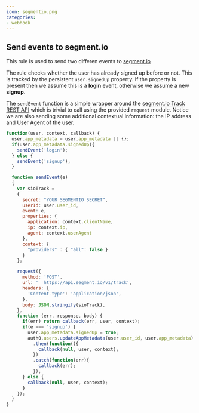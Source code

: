 ```yaml
---
icon: segmentio.png
categories:
- webhook
---
```

## Send events to segment.io

This rule is used to send two differen events to [segment.io](http://segment.io)

The rule checks whether the user has already signed up before or not. This is tracked by the persistent `user.signedUp` property. If the property is present then we assume this is a __login__ event, otherwise we assume a new __signup__.

The `sendEvent` function is a simple wrapper around the [segment.io Track REST API](https://segment.io/libraries/rest-api#track) which is trivial to call using the provided `request` module. Notice we are also sending some additional contextual information: the IP address and User Agent of the user.


```js
function(user, context, callback) {
  user.app_metadata = user.app_metadata || {};
  if(user.app_metadata.signedUp){
    sendEvent('login');
  } else {
    sendEvent('signup');
  }

  function sendEvent(e)
  {
    var sioTrack =
    {
      secret: "YOUR SEGMENTIO SECRET",
      userId: user.user_id,
      event: e,
      properties: {
        application: context.clientName,
        ip: context.ip,
        agent: context.userAgent
      },
      context: {
        "providers" : { "all": false }
      }
    };

    request({
      method: 'POST',
      url: '  https://api.segment.io/v1/track',
      headers: {
        'Content-type': 'application/json',
      },
      body: JSON.stringify(sioTrack),
    },
    function (err, response, body) {
      if(err) return callback(err, user, context);
      if(e === 'signup') {
        user.app_metadata.signedUp = true;
        auth0.users.updateAppMetadata(user.user_id, user.app_metadata)
          .then(function(){
            callback(null, user, context);
          })
          .catch(function(err){
            callback(err);
          });
      } else {
        callback(null, user, context);
      }
    });
  }
}
```
